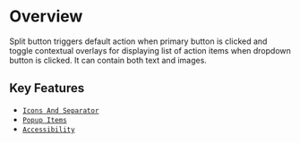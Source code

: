 # Overview

Split button triggers default action when primary button is clicked and toggle contextual overlays
for displaying list of action items when dropdown button is clicked. It can contain both text and images.

## Key Features

* [`Icons And Separator`](./icons-and-separator#icons-and-separator)
* [`Popup Items`](./popup-items#popup-items)
* [`Accessibility`](./accessibility#accessibility)
